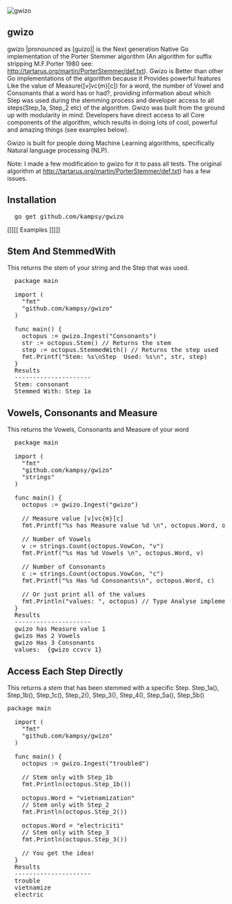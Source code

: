 ![gwizo](https://github.com/kampsy/gwizo/img/gwizo.png)
## gwizo

gwizo |pronounced as [guizo]| is the Next generation Native Go implementation of the
Porter Stemmer algorithm (An algorithm for suffix stripping M.F.Porter 1980 see: http://tartarus.org/martin/PorterStemmer/def.txt).
Gwizo is Better than other Go implementations of the algorithm because it Provides
powerful features Like the value of Measure([v]vc{m}[c]) for a word, the number of Vowel
and Consonants that a word has or had?, providing information about which Step was used during
the stemming process and developer access to all steps(Step_1a, Step_2 etc) of the algorithm.
Gwizo was built from the ground up with modularity in mind. Developers have direct access to all Core components of the algorithm, which results in doing lots of cool, powerful and amazing things (see examples below).

Gwizo is built for people doing Machine Learning algorithms, specifically
Natural language processing (NLP).

Note: I made a few modification to gwizo for it to pass all tests. The original algorithm
at http://tartarus.org/martin/PorterStemmer/def.txt) has a few issues.

Installation
------------
<pre>
  go get github.com/kampsy/gwizo
</pre>

[[[[[ Examples ]]]]]

Stem And StemmedWith
------------------------------
This returns the stem of your string and the Step that was used.
<pre>
  package main

  import (
    "fmt"
    "github.com/kampsy/gwizo"
  )

  func main() {
    octopus := gwizo.Ingest("Consonants")
    str := octopus.Stem() // Returns the stem
    step := octopus.StemmedWith() // Returns the step used
    fmt.Printf("Stem: %s\nStep  Used: %s\n", str, step)
  }
  Results
  ---------------------
  Stem: consonant
  Stemmed With: Step_1a
</pre>

Vowels, Consonants and Measure
------------------------------
This returns the Vowels, Consonants and Measure of your word
<pre>
  package main

  import (
    "fmt"
    "github.com/kampsy/gwizo"
    "strings"
  )

  func main() {
    octopus := gwizo.Ingest("gwizo")

    // Measure value [v]vc{m}[c]
    fmt.Printf("%s has Measure value %d \n", octopus.Word, octopus.Measure)

    // Number of Vowels
    v := strings.Count(octopus.VowCon, "v")
    fmt.Printf("%s Has %d Vowels \n", octopus.Word, v)

    // Number of Consonants
    c := strings.Count(octopus.VowCon, "c")
    fmt.Printf("%s Has %d Consonants\n", octopus.Word, c)

    // Or just print all of the values
    fmt.Println("values: ", octopus) // Type Analyse implements the Stringer interface.
  }
  Results
  ---------------------
  gwizo has Measure value 1
  gwizo Has 2 Vowels
  gwizo Has 3 Consonants
  values:  {gwizo ccvcv 1}
</pre>

Access Each Step Directly
------------------------------
This returns a stem that has been stemmed with a specific Step. Step_1a(),
Step_1b(), Step_1c(), Step_2(), Step_3(), Step_4(), Step_5a(), Step_5b()
<pre>
package main

  import (
    "fmt"
    "github.com/kampsy/gwizo"
  )

  func main() {
    octopus := gwizo.Ingest("troubled")

    // Stem only with Step_1b
    fmt.Println(octopus.Step_1b())

    octopus.Word = "vietnamization"
    // Stem only with Step_2
    fmt.Println(octopus.Step_2())

    octopus.Word = "electriciti"
    // Stem only with Step_3
    fmt.Println(octopus.Step_3())

    // You get the idea!
  }
  Results
  ---------------------
  trouble
  vietnamize
  electric
</pre>
